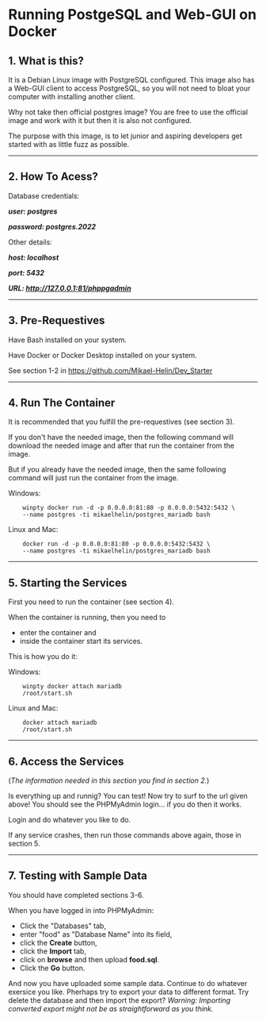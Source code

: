 # **Running PostgeSQL and Web-GUI on Docker**

## **1. What is this?**

It is a Debian Linux image with PostgreSQL configured. This image also has a Web-GUI client to access PostgreSQL, so you will not need to bloat your computer with installing another client.

Why not take then official postgres image? You are free to use the official image and work with it but then it is also not configured.

The purpose with this image, is to let junior and aspiring developers get started with as little fuzz as possible.

___

## **2. How To Acess?**

Database credentials:

***user: postgres***

***password: postgres.2022***

Other details:

***host: localhost***

***port: 5432***

***URL: http://127.0.0.1:81/phppgadmin***
___

## **3. Pre-Requestives**

Have Bash installed on your system.

Have Docker or Docker Desktop installed on your system.

See section 1-2 in https://github.com/Mikael-Helin/Dev_Starter

___

## **4. Run The Container**

It is recommended that you fulfill the pre-requestives (see section 3).

If you don't have the needed image, then the following command will download the needed image and after that run the container from the image.

But if you already have the needed image, then the same following command will just run the container from the image.

Windows:

        winpty docker run -d -p 0.0.0.0:81:80 -p 0.0.0.0:5432:5432 \
        --name postgres -ti mikaelhelin/postgres_mariadb bash

Linux and Mac:

        docker run -d -p 0.0.0.0:81:80 -p 0.0.0.0:5432:5432 \
        --name postgres -ti mikaelhelin/postgres_mariadb bash

___

## **5. Starting the Services**

First you need to run the container (see section 4).

When the container is running, then you need to
* enter the container and
* inside the container start its services.

This is how you do it:

Windows:

        winpty docker attach mariadb
        /root/start.sh

Linux and Mac:

        docker attach mariadb
        /root/start.sh

___

## **6. Access the Services**

(*The information needed in this section you find in section 2.*)

Is everything up and runnig? You can test! Now try to surf to the url given above! You should see the PHPMyAdmin login... if you do then it works.

Login and do whatever you like to do.

If any service crashes, then run those commands above again, those in section 5.

___

## **7. Testing with Sample Data**

You should have completed sections 3-6.

When you have logged in into PHPMyAdmin:

* Click the "Databases" tab,
* enter "food" as "Database Name" into its field,
* click the **Create** button,
* click the **Import** tab,
* click on **browse** and then upload **food.sql**.
* Click the **Go** button.
  
And now you have uploaded some sample data. Continue to do whatever exersice you like. Pherhaps try to export your data to different format. Try delete the database and then import the export? *Warning: Importing converted export might not be as straightforward as you think.*
